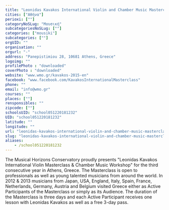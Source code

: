 ```yaml
---
title: "Leonidas Kavakos International Violin and Chamber Music Masterclass"
cities: ["Αθήνα"]
perioxi: [""]
categoryNoSLug: "Μουσική"
subcategoriesNoSLug: [""]
categories: ["mousiki"]
subcategories: [""]
orgUID: ""
organisation: ""
orgurl: "-"
address: "Panepistimiou 28, 10681 Athens, Greece"
logoimg: ""
profilePhoto : "downloaded"
coverPhoto : "downloaded"
website: "www.wmo.gr/kavakos-2015-en"
facebook: "www.facebook.com/KavakosInternationalMasterclass"
phone: ""
email: "info@wmo.gr"
courses: ""
places: [""]
rensponsibles: ""
zipcode: [""]
schoolsUID: "school051220181232"
UID: "school051220181232"
latitude: ""
longitude: ""
url: "leonidas-kavakos-international-violin-and-chamber-music-masterclass/athina/mousiki/"
slug: "leonidas-kavakos-international-violin-and-chamber-music-masterclass"
aliases:
    - /school051220181232
---
```





The Musical Horizons Conservatory proudly presents &quot;Leonidas Kavakos International Violin Masterclass &amp; Chamber Music Workshop&quot; for the third consecutive year in Athens, Greece. The Masterclass is open to professionals as well as young talented musicians from around the world. In 2012 &amp; 2013 musicians from Japan, USA, England, Italy, Spain, France, Netherlands, Germany, Austria and Belgium visited Greece either as Active Participants of the Masterclass or simply as its Audience. The duration of the Masterclass is three days and each Active Participant receives one lesson with Leonidas Kavakos as well as a free 3-day pass.